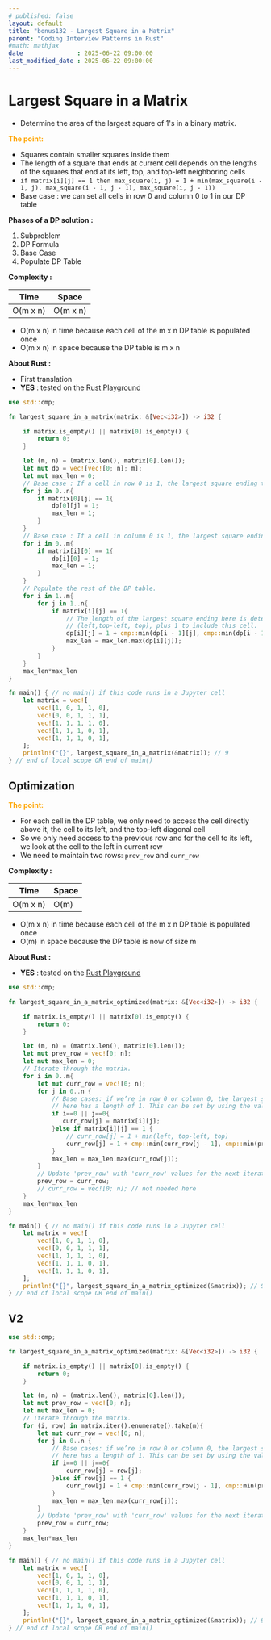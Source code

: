 ```yaml
---
# published: false
layout: default
title: "bonus132 - Largest Square in a Matrix"
parent: "Coding Interview Patterns in Rust"
#math: mathjax
date               : 2025-06-22 09:00:00
last_modified_date : 2025-06-22 09:00:00
---
```


# Largest Square in a Matrix

* Determine the area of the largest square of 1's in a binary matrix.



<span style="color:orange"><b>The point:</b></span>

* Squares contain smaller squares inside them
* The length of a square that ends at current cell depends on the lengths of the squares that end at its left, top, and top-left neighboring cells
* `if matrix[i][j] == 1 then max_square(i, j) = 1 + min(max_square(i - 1, j), max_square(i - 1, j - 1), max_square(i, j - 1))`
* Base case : we can set all cells in row 0 and column 0 to 1 in our DP table

**Phases of a DP solution :**
1. Subproblem
1. DP Formula
1. Base Case
1. Populate DP Table




**Complexity :**

| Time        | Space        |
|-------------|--------------|
| O(m x n)    | O(m x n)     |

* O(m x n) in time because each cell of the m x n DP table is populated once
* O(m x n) in space because the DP table is m x n


**About Rust :**
* First translation
* **YES** : tested on the [Rust Playground](https://play.rust-lang.org/)







<!-- <span style="color:red"><b>TODO : </b></span> 
* Add comments in code -->


<!-- * <span style="color:lime"><b>Preferred solution?</b></span>      -->




```rust
use std::cmp;

fn largest_square_in_a_matrix(matrix: &[Vec<i32>]) -> i32 {

    if matrix.is_empty() || matrix[0].is_empty() {
        return 0;
    }

    let (m, n) = (matrix.len(), matrix[0].len());
    let mut dp = vec![vec![0; n]; m];
    let mut max_len = 0;
    // Base case : If a cell in row 0 is 1, the largest square ending there has a length of 1
    for j in 0..n{
        if matrix[0][j] == 1{
            dp[0][j] = 1;
            max_len = 1;
        }
    }
    // Base case : If a cell in column 0 is 1, the largest square ending there has a length of 1.
    for i in 0..m{
        if matrix[i][0] == 1{
            dp[i][0] = 1;
            max_len = 1;
        }
    }
    // Populate the rest of the DP table.
    for i in 1..m{
        for j in 1..n{
            if matrix[i][j] == 1{
                // The length of the largest square ending here is determined by the smallest square ending at the neighboring cells 
                // (left,top-left, top), plus 1 to include this cell.
                dp[i][j] = 1 + cmp::min(dp[i - 1][j], cmp::min(dp[i - 1][j - 1], dp[i][j - 1]));
                max_len = max_len.max(dp[i][j]);
            }
        }
    }
    max_len*max_len
}

fn main() { // no main() if this code runs in a Jupyter cell
    let matrix = vec![
        vec![1, 0, 1, 1, 0],
        vec![0, 0, 1, 1, 1],
        vec![1, 1, 1, 1, 0],
        vec![1, 1, 1, 0, 1],
        vec![1, 1, 1, 0, 1],
    ];
    println!("{}", largest_square_in_a_matrix(&matrix)); // 9
} // end of local scope OR end of main()
```

## Optimization

<span style="color:orange"><b>The point:</b></span>

* For each cell in the DP table, we only need to access the cell directly above it, the cell to its left, and the top-left diagonal cell
* So we only need access to the previous row and for the cell to its left, we look at the cell to the left in current row 
* We need to maintain two rows: `prev_row` and `curr_row`


**Complexity :**

| Time        | Space        |
|-------------|--------------|
| O(m x n)    | O(m)     |

* O(m x n) in time because each cell of the m x n DP table is populated once
* O(m) in space because the DP table is now of size m


**About Rust :**
* **YES** : tested on the [Rust Playground](https://play.rust-lang.org/)







<!-- <span style="color:red"><b>TODO : </b></span> 
* Add comments in code -->


<!-- * <span style="color:lime"><b>Preferred solution?</b></span>      -->





```rust
use std::cmp;

fn largest_square_in_a_matrix_optimized(matrix: &[Vec<i32>]) -> i32 {

    if matrix.is_empty() || matrix[0].is_empty() {
        return 0;
    }

    let (m, n) = (matrix.len(), matrix[0].len());
    let mut prev_row = vec![0; n];
    let mut max_len = 0;
    // Iterate through the matrix.
    for i in 0..m{
        let mut curr_row = vec![0; n];
        for j in 0..n {
            // Base cases: if we’re in row 0 or column 0, the largest square ending
            // here has a length of 1. This can be set by using the value in the input matrix
            if i==0 || j==0{
               curr_row[j] = matrix[i][j]; 
            }else if matrix[i][j] == 1 {
                // curr_row[j] = 1 + min(left, top-left, top)
                curr_row[j] = 1 + cmp::min(curr_row[j - 1], cmp::min(prev_row[j - 1], prev_row[j]));
            }
            max_len = max_len.max(curr_row[j]);
        }
        // Update 'prev_row' with 'curr_row' values for the next iteration.
        prev_row = curr_row;
        // curr_row = vec![0; n]; // not needed here
    }
    max_len*max_len
}

fn main() { // no main() if this code runs in a Jupyter cell
    let matrix = vec![
        vec![1, 0, 1, 1, 0],
        vec![0, 0, 1, 1, 1],
        vec![1, 1, 1, 1, 0],
        vec![1, 1, 1, 0, 1],
        vec![1, 1, 1, 0, 1],
    ];
    println!("{}", largest_square_in_a_matrix_optimized(&matrix)); // 9
} // end of local scope OR end of main()
```

## V2


```rust
use std::cmp;

fn largest_square_in_a_matrix_optimized(matrix: &[Vec<i32>]) -> i32 {

    if matrix.is_empty() || matrix[0].is_empty() {
        return 0;
    }

    let (m, n) = (matrix.len(), matrix[0].len());
    let mut prev_row = vec![0; n];
    let mut max_len = 0;
    // Iterate through the matrix.
    for (i, row) in matrix.iter().enumerate().take(m){
        let mut curr_row = vec![0; n];
        for j in 0..n {
            // Base cases: if we’re in row 0 or column 0, the largest square ending
            // here has a length of 1. This can be set by using the value in the input matrix
            if i==0 || j==0{
                curr_row[j] = row[j]; 
            }else if row[j] == 1 {
                curr_row[j] = 1 + cmp::min(curr_row[j - 1], cmp::min(prev_row[j - 1], prev_row[j]));
            }
            max_len = max_len.max(curr_row[j]);
        }
        // Update 'prev_row' with 'curr_row' values for the next iteration.
        prev_row = curr_row;
    }
    max_len*max_len
}

fn main() { // no main() if this code runs in a Jupyter cell
    let matrix = vec![
        vec![1, 0, 1, 1, 0],
        vec![0, 0, 1, 1, 1],
        vec![1, 1, 1, 1, 0],
        vec![1, 1, 1, 0, 1],
        vec![1, 1, 1, 0, 1],
    ];
    println!("{}", largest_square_in_a_matrix_optimized(&matrix)); // 9
} // end of local scope OR end of main()
```
